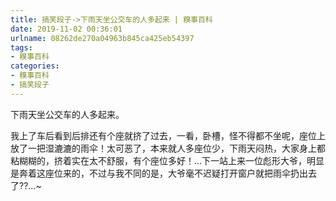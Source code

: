 ```yaml
---
title: 搞笑段子->下雨天坐公交车的人多起来 | 糗事百科
date: 2019-11-02 00:36:01
urlname: 08262de270a04963b845ca425eb54397
tags: 
- 糗事百科
categories:
- 糗事百科
- 搞笑段子
---
```

下雨天坐公交车的人多起来。

我上了车后看到后排还有个座就挤了过去，一看，卧槽，怪不得都不坐呢，座位上放了一把湿漉漉的雨伞！太可恶了，本来就人多座位少，下雨天闷热，大家身上都粘糊糊的，挤着实在太不舒服，有个座位多好！…下一站上来一位彪形大爷，明显是奔着这座位来的，不过与我不同的是，大爷毫不迟疑打开窗户就把雨伞扔出去了??…~


